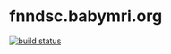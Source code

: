 fnndsc.babymri.org
==================

[![build status](https://travis-ci.org/FNNDSC/fnndsc.babymri.org.svg?branch=master)](https://travis-ci.org/FNNDSC/fnndsc.babymri.org)
